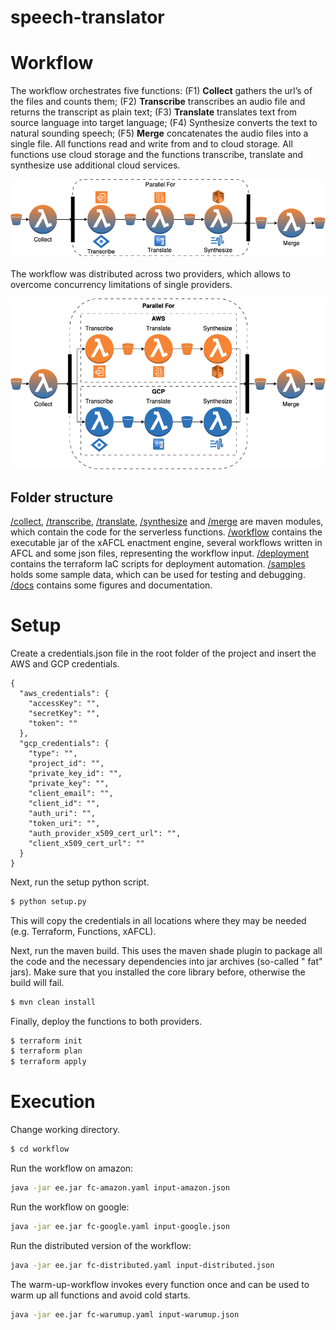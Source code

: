 # speech-translator

# Workflow

The workflow orchestrates five functions: (F1)
**Collect** gathers the url’s of the files and counts them; (F2) **Transcribe**
transcribes an audio file and returns the transcript as plain text; (F3) **Translate** translates text from source
language
into target language; (F4) Synthesize converts
the text to natural sounding speech; (F5) **Merge** concatenates the audio files into a single file. All functions read
and write from and to cloud storage. All functions use cloud storage and the functions transcribe, translate and
synthesize use additional cloud services.

![](docs/simple-fc.png)

The workflow was distributed across two providers, which allows to overcome concurrency limitations of single
providers.

![](docs/transformed-fc.png)

## Folder structure

[/collect](collect), [/transcribe](transcribe), [/translate](translate), [/synthesize](synthesize) and [/merge](merge)
are maven
modules, which contain the code for the serverless functions. [/workflow](workflow) contains the executable jar of the
xAFCL enactment engine, several workflows written in
AFCL and some json files, representing the workflow input. [/deployment](deployment) contains the terraform IaC scripts
for
deployment automation. [/samples](samples) holds some sample data, which can
be used for testing and debugging. [/docs](docs) contains some figures and documentation.

# Setup

Create a credentials.json file in the root folder of the project and insert the AWS and GCP credentials.

```
{
  "aws_credentials": {
    "accessKey": "",
    "secretKey": "",
    "token": ""
  },
  "gcp_credentials": {
    "type": "",
    "project_id": "",
    "private_key_id": "",
    "private_key": "",
    "client_email": "",
    "client_id": "",
    "auth_uri": "",
    "token_uri": "",
    "auth_provider_x509_cert_url": "",
    "client_x509_cert_url": ""
  }
}
```

Next, run the setup python script.

```bash
$ python setup.py
```

This will copy the credentials in all locations where they may be needed (e.g. Terraform, Functions, xAFCL).

Next, run the maven build. This uses the maven shade plugin to package all the code and the necessary dependencies into
jar archives (so-called "
fat" jars). Make sure that you installed the core library before, otherwise the build will fail.

```bash
$ mvn clean install
```

Finally, deploy the functions to both providers.

```bash
$ terraform init
$ terraform plan
$ terraform apply
```

# Execution

Change working directory.

```bash
$ cd workflow
```

Run the workflow on amazon:

```bash
java -jar ee.jar fc-amazon.yaml input-amazon.json
```

Run the workflow on google:

```bash
java -jar ee.jar fc-google.yaml input-google.json
```

Run the distributed version of the workflow:

```bash
java -jar ee.jar fc-distributed.yaml input-distributed.json
```

The warm-up-workflow invokes every function once and can be used to warm up all functions and avoid cold starts.

```bash
java -jar ee.jar fc-warumup.yaml input-warumup.json
```

